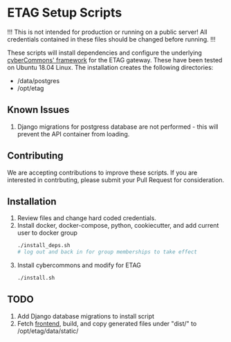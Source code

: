 ETAG Setup Scripts
===

!!! This is not intended for production or running on a public server! All credentials contained in these files should be changed before running. !!!

These scripts will install dependencies and configure the underlying [cyberCommons' framework](https://cybercom-docs.readthedocs.io/en/latest/) for the ETAG gateway.
These have been tested on Ubuntu 18.04 Linux. The installation creates the following directories:
* /data/postgres
* /opt/etag


## Known Issues
1. Django migrations for postgress database are not performed - this will prevent the API container from loading.


## Contributing
We are accepting contributions to improve these scripts. If you are interested in contrbuting, please submit your Pull Request for consideration.


## Installation
1. Review files and change hard coded credentials.
2. Install docker, docker-compose, python, cookiecutter, and add current user to docker group
   ```bash
   ./install_deps.sh
   # log out and back in for group memberships to take effect
   ```
3. Install cybercommons and modify for ETAG
   ```bash
   ./install.sh
   ```


## TODO
1. Add Django database migrations to install script
2. Fetch [frontend](https://github.com/etag/portal_nuxt), build, and copy generated files under "dist/" to /opt/etag/data/static/